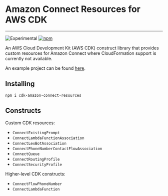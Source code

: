 # Amazon Connect Resources for AWS CDK
---

![Experimental](https://img.shields.io/badge/experimental-important.svg?style=for-the-badge)
[![npm](https://img.shields.io/npm/v/cdk-amazon-connect-resources)](https://www.npmjs.com/package/cdk-amazon-connect-resources)

An AWS Cloud Development Kit (AWS CDK) construct library that provides custom resources for Amazon Connect where CloudFormation support is currently not available.

An example project can be found [here](https://github.com/joeykilpatrick/cdk-amazon-connect).

## Installing
```shell
npm i cdk-amazon-connect-resources
```

## Constructs
Custom CDK resources:
- `ConnectExistingPrompt`
- `ConnectLambdaFunctionAssociation`
- `ConnectLexBotAssociation`
- `ConnectPhoneNumberContactFlowAssociation`
- `ConnectQueue`
- `ConnectRoutingProfile`
- `ConnectSecurityProfile`

Higher-level CDK constructs:
- `ConnectFlowPhoneNumber`
- `ConnectLambdaFunction`
